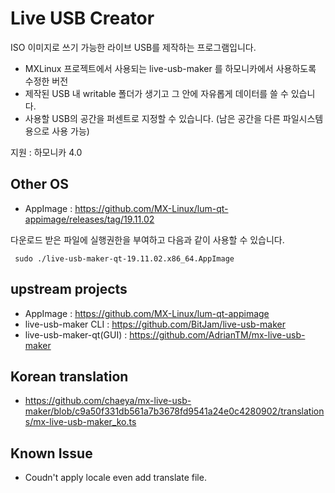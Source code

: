 # Live USB Creator

ISO 이미지로 쓰기 가능한 라이브 USB를 제작하는 프로그램입니다.

- MXLinux 프로젝트에서 사용되는 live-usb-maker 를 하모니카에서 사용하도록 수정한 버전
- 제작된 USB 내 writable 폴더가 생기고 그 안에 자유롭게 데이터를 쓸 수 있습니다.
- 사용할 USB의 공간을 퍼센트로 지정할 수 있습니다. (남은 공간을 다른 파일시스템 용으로 사용 가능)

지원 : 하모니카 4.0

## Other OS
 
 * AppImage : https://github.com/MX-Linux/lum-qt-appimage/releases/tag/19.11.02

다운로드 받은 파일에 실행권한을 부여하고 다음과 같이 사용할 수 있습니다.
```
 sudo ./live-usb-maker-qt-19.11.02.x86_64.AppImage
```

## upstream projects

 * AppImage : https://github.com/MX-Linux/lum-qt-appimage
 * live-usb-maker CLI : https://github.com/BitJam/live-usb-maker
 * live-usb-maker-qt(GUI) : https://github.com/AdrianTM/mx-live-usb-maker

## Korean translation
 * https://github.com/chaeya/mx-live-usb-maker/blob/c9a50f331db561a7b3678fd9541a24e0c4280902/translations/mx-live-usb-maker_ko.ts

## Known Issue
 - Coudn't apply locale even add translate file.
